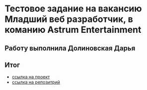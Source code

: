 # Тестовое задание на вакансию Младший веб разработчик, в команию Astrum Entertainment

## Работу выполнила Долиновская Дарья

## Итог
* [ссылка на  проект](https://dashadoly.github.io/astrum_test/)
* [cсылка на репозитрий](https://github.com/Dolinovskaya/test_astrum)
